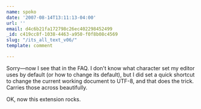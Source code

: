 ```yaml
---
name: spoko
date: '2007-08-14T13:11:13-04:00'
url: ''
email: d4c6b21fa172798c26ec402298452499
_id: c419cc8f-1038-4463-a950-f0f8b08c4569
slug: "/its_all_text_v06/"
template: comment

---
```


Sorry—now I see that in the FAQ. I don't know what character set my editor uses by default (or how to change its default), but I did set a quick shortcut to change the current working document to UTF-8, and that does the trick. Carries those across beautifully.

OK, now this extension rocks.
